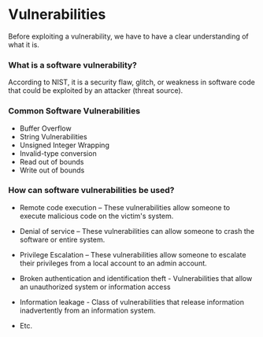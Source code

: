 # Vulnerabilities

Before exploiting a vulnerability, we have to have a clear understanding of what it is.

### What is a software vulnerability?

According to NIST, it is a security flaw, glitch, or weakness in software code that could be exploited by an attacker (threat source).

### Common Software Vulnerabilities

* Buffer Overflow
* String Vulnerabilities
* Unsigned Integer Wrapping
* Invalid-type conversion
* Read out of bounds
* Write out of bounds

### How can software vulnerabilities be used?


* Remote code execution – These vulnerabilities allow someone to execute malicious code on the victim's system.

* Denial of service – These vulnerabilities can allow someone to crash the software or entire system.

* Privilege Escalation – These vulnerabilities allow someone to escalate their privileges from a local account to an admin account.

* Broken authentication and identification theft - Vulnerabilities that allow an unauthorized system or information access

* Information leakage - Class of vulnerabilities that release information inadvertently from an information system.

* Etc.